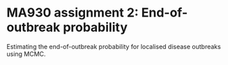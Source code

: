 # MA930 assignment 2: End-of-outbreak probability
Estimating the end-of-outbreak probability for localised disease outbreaks using MCMC.
